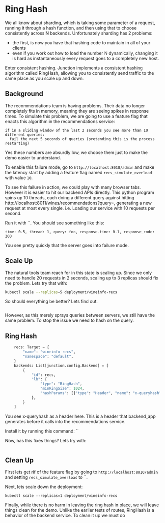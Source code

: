 # Ring Hash

We all know about sharding, which is taking some parameter of a request, running
it through a hash function, and then using that to choose consistently across N
backends. Unfortunately sharding has 2 problems:
- the first, is now you have that hashing code to maintain in all of your
  clients
- even if you work out how to load the number N dynamically, changing it is hard
 as instantaneously every request goes to a completely new host.

Enter consistent hashing. Junction implements a consistent hashing algorithm
called RingHash, allowing you to consistently send traffic to the same place as
you scale up and down.

## Background

The recommendations team is having problems. Their data no longer completely
fits in memory, meaning they are seeing spikes in response times. To simulate 
this problem, we  are going to use a feature flag that enacts this algorithm 
in the recommendations service:

```
if in a sliding window of the last 2 seconds you see more than 10 different queries:
  fail the next 5 seconds of queries (pretending this is the process restarting)
```

Yes these numbers are absurdly low, we choose them just to make the demo easier
to understand.

To enable this failure mode, go to `http://localhost:8010/admin` and make the latency 
start by adding a feature flag named `recs_simulate_overload` with value `10`.

To see this failure in action, we could play with many browser tabs. However
it is easier to hit our backend APIs directly. This python program
spins up 10 threads, each doing a different query against hitting http://localhost:8011/wines/recommendations?query=,
generating a new request at most every single. i.e. Loading our service with 
10 requests per second.


Run it with ``.  You should see something like this:

```
time: 0.5, thread: 1, query: foo, response-time: 0.1, response_code: 200
```

You see pretty quickly that the server goes into failure mode.


## Scale Up

The natural tools team reach for in this state is scaling up. Since we only need to handle
20 requests in 2 seconds, scaling up to 3 replicas should fix the problem. Lets try that with:

```bash
kubectl scale --replicas=5 deployment/wineinfo-recs
```

So should everything be better? Lets find out.

```bash
```

However, as this merely sprays queries between servers, we still have the same problem.
To stop the issue we need to hash on the query.

## Ring Hash

```python
    recs: Target = {
        "name": "wineinfo-recs",
        "namespace": "default",
    }
    backends: List[junction.config.Backend] = [
        {
            "id": recs,
            "lb": {
                "type": "RingHash",
                "minRingSize": 1024,
                "hashParams": [{"type": "Header", "name": "x-queryhash"}],
            },
        }
    ]
```

You see x-queryhash as a header here. This is a header that backend_app
generates before it calls into the recommendations service.


Install it by running this command:
``

Now, has this fixes things? Lets try with:

```
```

## Clean Up

First lets get rif of the feature flag by going to `http://localhost:8010/admin`
and setting  `recs_simulate_overload` to ``.

Next, lets scale down the deployment:
```
kubectl scale --replicas=1 deployment/wineinfo-recs
```

Finally, while there is no harm in leaving the ring hash in place, we will leave
things clean for the demo. Unlike the earlier tests of routes, RingHash is a
behavior of the backend service. To clean it up we must do
```
```

